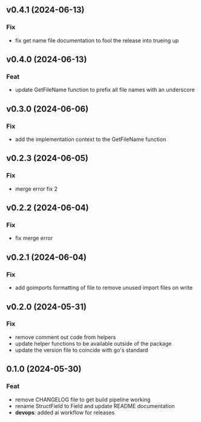 ## v0.4.1 (2024-06-13)

### Fix

- fix get name file documentation to fool the release into trueing up

## v0.4.0 (2024-06-13)

### Feat

- update GetFileName function to prefix all file names with an underscore

## v0.3.0 (2024-06-06)

### Fix

- add the implementation context to the GetFileName function

## v0.2.3 (2024-06-05)

### Fix

- merge error fix 2

## v0.2.2 (2024-06-04)

### Fix

- fix merge error

## v0.2.1 (2024-06-04)

### Fix

- add goimports formatting of file to remove unused import files on write

## v0.2.0 (2024-05-31)

### Fix

- remove comment out code from helpers
- update helper functions to be available outside of the package
- update the version file to coincide with go's standard

## 0.1.0 (2024-05-30)

### Feat

- remove CHANGELOG file to get build pipeline working
- rename StructField to Field and update README documentation
- **devops**: added ai workflow for releases

